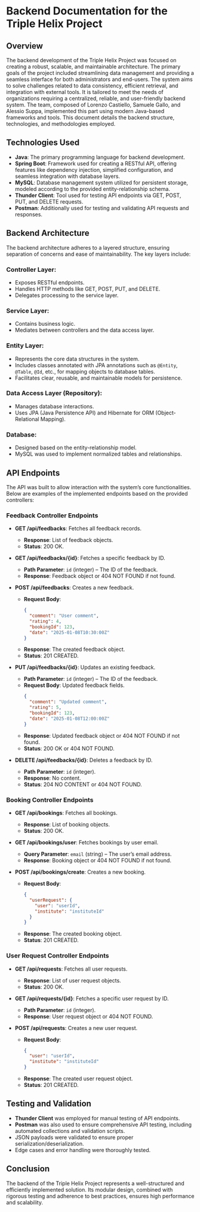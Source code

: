 # Backend Documentation for the Triple Helix Project

## Overview

The backend development of the Triple Helix Project was focused on creating a robust, scalable, and maintainable architecture. The primary goals of the project included streamlining data management and providing a seamless interface for both administrators and end-users. The system aims to solve challenges related to data consistency, efficient retrieval, and integration with external tools. It is tailored to meet the needs of organizations requiring a centralized, reliable, and user-friendly backend system. The team, composed of Lorenzo Castiello, Samuele Gallo, and Alessio Suppa, implemented this part using modern Java-based frameworks and tools. This document details the backend structure, technologies, and methodologies employed.

## Technologies Used

- **Java**: The primary programming language for backend development.
- **Spring Boot**: Framework used for creating a RESTful API, offering features like dependency injection, simplified configuration, and seamless integration with database layers.
- **MySQL**: Database management system utilized for persistent storage, modeled according to the provided entity-relationship schema.
- **Thunder Client**: Tool used for testing API endpoints via GET, POST, PUT, and DELETE requests.
- **Postman**: Additionally used for testing and validating API requests and responses.

## Backend Architecture

The backend architecture adheres to a layered structure, ensuring separation of concerns and ease of maintainability. The key layers include:

### Controller Layer:

- Exposes RESTful endpoints.
- Handles HTTP methods like GET, POST, PUT, and DELETE.
- Delegates processing to the service layer.

### Service Layer:

- Contains business logic.
- Mediates between controllers and the data access layer.

### Entity Layer:

- Represents the core data structures in the system.
- Includes classes annotated with JPA annotations such as `@Entity`, `@Table`, `@Id`, etc., for mapping objects to database tables.
- Facilitates clear, reusable, and maintainable models for persistence.

### Data Access Layer (Repository):

- Manages database interactions.
- Uses JPA (Java Persistence API) and Hibernate for ORM (Object-Relational Mapping).

### Database:

- Designed based on the entity-relationship model.
- MySQL was used to implement normalized tables and relationships.

## API Endpoints

The API was built to allow interaction with the system’s core functionalities. Below are examples of the implemented endpoints based on the provided controllers:

### Feedback Controller Endpoints

- **GET /api/feedbacks**: Fetches all feedback records.
  - **Response**: List of feedback objects.
  - **Status**: 200 OK.
  
- **GET /api/feedbacks/{id}**: Fetches a specific feedback by ID.
  - **Path Parameter**: `id` (integer) – The ID of the feedback.
  - **Response**: Feedback object or 404 NOT FOUND if not found.
  
- **POST /api/feedbacks**: Creates a new feedback.
  - **Request Body**:
    ```json
    {
      "comment": "User comment",
      "rating": 4,
      "bookingId": 123,
      "date": "2025-01-08T10:30:00Z"
    }
    ```
  - **Response**: The created feedback object.
  - **Status**: 201 CREATED.

- **PUT /api/feedbacks/{id}**: Updates an existing feedback.
  - **Path Parameter**: `id` (integer) – The ID of the feedback.
  - **Request Body**: Updated feedback fields.
    ```json
    {
      "comment": "Updated comment",
      "rating": 5,
      "bookingId": 123,
      "date": "2025-01-08T12:00:00Z"
    }
    ```
  - **Response**: Updated feedback object or 404 NOT FOUND if not found.
  - **Status**: 200 OK or 404 NOT FOUND.

- **DELETE /api/feedbacks/{id}**: Deletes a feedback by ID.
  - **Path Parameter**: `id` (integer).
  - **Response**: No content.
  - **Status**: 204 NO CONTENT or 404 NOT FOUND.

### Booking Controller Endpoints

- **GET /api/bookings**: Fetches all bookings.
  - **Response**: List of booking objects.
  - **Status**: 200 OK.

- **GET /api/bookings/user**: Fetches bookings by user email.
  - **Query Parameter**: `email` (string) – The user’s email address.
  - **Response**: Booking object or 404 NOT FOUND if not found.

- **POST /api/bookings/create**: Creates a new booking.
  - **Request Body**:
    ```json
    {
      "userRequest": {
        "user": "userId",
        "institute": "instituteId"
      }
    }
    ```
  - **Response**: The created booking object.
  - **Status**: 201 CREATED.

### User Request Controller Endpoints

- **GET /api/requests**: Fetches all user requests.
  - **Response**: List of user request objects.
  - **Status**: 200 OK.

- **GET /api/requests/{id}**: Fetches a specific user request by ID.
  - **Path Parameter**: `id` (integer).
  - **Response**: User request object or 404 NOT FOUND.

- **POST /api/requests**: Creates a new user request.
  - **Request Body**:
    ```json
    {
      "user": "userId",
      "institute": "instituteId"
    }
    ```
  - **Response**: The created user request object.
  - **Status**: 201 CREATED.

## Testing and Validation

- **Thunder Client** was employed for manual testing of API endpoints.
- **Postman** was also used to ensure comprehensive API testing, including automated collections and validation scripts.
- JSON payloads were validated to ensure proper serialization/deserialization.
- Edge cases and error handling were thoroughly tested.

## Conclusion

The backend of the Triple Helix Project represents a well-structured and efficiently implemented solution. Its modular design, combined with rigorous testing and adherence to best practices, ensures high performance and scalability.

